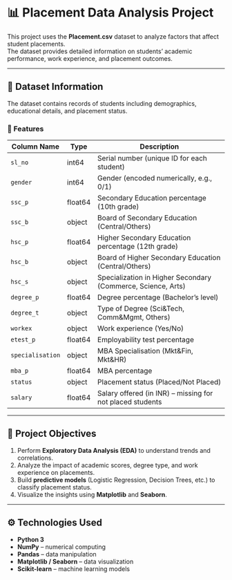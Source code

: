 # 📊 Placement Data Analysis Project

This project uses the **Placement.csv** dataset to analyze factors that affect student placements.  
The dataset provides detailed information on students’ academic performance, work experience, and placement outcomes.  

---

## 📁 Dataset Information

The dataset contains records of students including demographics, educational details, and placement status.  

### 🔑 Features

| Column Name      | Type    | Description                                                  |
| ---------------- | ------- | ------------------------------------------------------------ |
| `sl_no`          | int64   | Serial number (unique ID for each student)                   |
| `gender`         | int64   | Gender (encoded numerically, e.g., 0/1)                      |
| `ssc_p`          | float64 | Secondary Education percentage (10th grade)                  |
| `ssc_b`          | object  | Board of Secondary Education (Central/Others)                |
| `hsc_p`          | float64 | Higher Secondary Education percentage (12th grade)           |
| `hsc_b`          | object  | Board of Higher Secondary Education (Central/Others)         |
| `hsc_s`          | object  | Specialization in Higher Secondary (Commerce, Science, Arts) |
| `degree_p`       | float64 | Degree percentage (Bachelor’s level)                         |
| `degree_t`       | object  | Type of Degree (Sci&Tech, Comm&Mgmt, Others)                 |
| `workex`         | object  | Work experience (Yes/No)                                     |
| `etest_p`        | float64 | Employability test percentage                                |
| `specialisation` | object  | MBA Specialisation (Mkt&Fin, Mkt&HR)                         |
| `mba_p`          | float64 | MBA percentage                                               |
| `status`         | object  | Placement status (Placed/Not Placed)                         |
| `salary`         | float64 | Salary offered (in INR) – missing for not placed students    |

---

## 🎯 Project Objectives

1. Perform **Exploratory Data Analysis (EDA)** to understand trends and correlations.  
2. Analyze the impact of academic scores, degree type, and work experience on placements.  
3. Build **predictive models** (Logistic Regression, Decision Trees, etc.) to classify placement status.  
4. Visualize the insights using **Matplotlib** and **Seaborn**.  

---

## ⚙️ Technologies Used

- **Python 3**  
- **NumPy** – numerical computing  
- **Pandas** – data manipulation  
- **Matplotlib / Seaborn** – data visualization  
- **Scikit-learn** – machine learning models  
